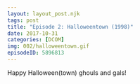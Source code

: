 ```yaml
---
layout: layout_post.njk
tags: post
title: "Episode 2: Halloweentown (1998)"
date: 2017-10-31
categories: [DCOM]
img: 002/halloweentown.gif
episodeID: 5896813
---
```


Happy Halloween(town) ghouls and gals!

<!-- excerpt -->
